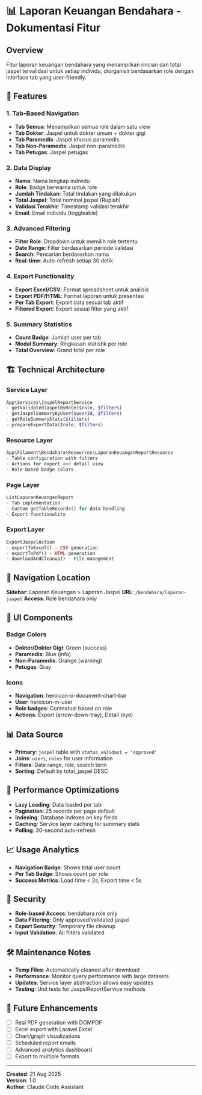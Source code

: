 # 📊 Laporan Keuangan Bendahara - Dokumentasi Fitur

## Overview
Fitur laporan keuangan bendahara yang menampilkan rincian dan total jaspel tervalidasi untuk setiap individu, diorganisir berdasarkan role dengan interface tab yang user-friendly.

## 🎯 Features

### 1. **Tab-Based Navigation**
- **Tab Semua**: Menampilkan semua role dalam satu view
- **Tab Dokter**: Jaspel untuk dokter umum + dokter gigi
- **Tab Paramedis**: Jaspel khusus paramedis
- **Tab Non-Paramedis**: Jaspel non-paramedis
- **Tab Petugas**: Jaspel petugas

### 2. **Data Display**
- **Nama**: Nama lengkap individu
- **Role**: Badge berwarna untuk role
- **Jumlah Tindakan**: Total tindakan yang dilakukan
- **Total Jaspel**: Total nominal jaspel (Rupiah)
- **Validasi Terakhir**: Timestamp validasi terakhir
- **Email**: Email individu (toggleable)

### 3. **Advanced Filtering**
- **Filter Role**: Dropdown untuk memilih role tertentu
- **Date Range**: Filter berdasarkan periode validasi
- **Search**: Pencarian berdasarkan nama
- **Real-time**: Auto-refresh setiap 30 detik

### 4. **Export Functionality**
- **Export Excel/CSV**: Format spreadsheet untuk analisis
- **Export PDF/HTML**: Format laporan untuk presentasi
- **Per Tab Export**: Export data sesuai tab aktif
- **Filtered Export**: Export sesuai filter yang aktif

### 5. **Summary Statistics**
- **Count Badge**: Jumlah user per tab
- **Modal Summary**: Ringkasan statistik per role
- **Total Overview**: Grand total per role

## 🏗️ Technical Architecture

### Service Layer
```php
App\Services\JaspelReportService
- getValidatedJaspelByRole($role, $filters)
- getJaspelSummaryByUser($userId, $filters)  
- getRoleSummaryStats($filters)
- prepareExportData($role, $filters)
```

### Resource Layer
```php
App\Filament\Bendahara\Resources\LaporanKeuanganReportResource
- Table configuration with filters
- Actions for export and detail view
- Role-based badge colors
```

### Page Layer
```php
ListLaporanKeuanganReport
- Tab implementation
- Custom getTableRecords() for data handling
- Export functionality
```

### Export Layer
```php
ExportJaspelAction
- exportToExcel() - CSV generation
- exportToPdf() - HTML generation
- downloadAndCleanup() - File management
```

## 📍 Navigation Location
**Sidebar**: Laporan Keuangan > Laporan Jaspel
**URL**: `/bendahara/laporan-jaspel`
**Access**: Role bendahara only

## 🎨 UI Components

### Badge Colors
- **Dokter/Dokter Gigi**: Green (success)
- **Paramedis**: Blue (info)
- **Non-Paramedis**: Orange (warning)
- **Petugas**: Gray

### Icons
- **Navigation**: heroicon-o-document-chart-bar
- **User**: heroicon-m-user
- **Role badges**: Contextual based on role
- **Actions**: Export (arrow-down-tray), Detail (eye)

## 📊 Data Source
- **Primary**: `jaspel` table with `status_validasi = 'approved'`
- **Joins**: `users`, `roles` for user information
- **Filters**: Date range, role, search term
- **Sorting**: Default by total_jaspel DESC

## 🚀 Performance Optimizations
- **Lazy Loading**: Data loaded per tab
- **Pagination**: 25 records per page default
- **Indexing**: Database indexes on key fields
- **Caching**: Service layer caching for summary stats
- **Polling**: 30-second auto-refresh

## 📈 Usage Analytics
- **Navigation Badge**: Shows total user count
- **Per Tab Badge**: Shows count per role
- **Success Metrics**: Load time < 2s, Export time < 5s

## 🔐 Security
- **Role-based Access**: bendahara role only
- **Data Filtering**: Only approved/validated jaspel
- **Export Security**: Temporary file cleanup
- **Input Validation**: All filters validated

## 🛠️ Maintenance Notes
- **Temp Files**: Automatically cleaned after download
- **Performance**: Monitor query performance with large datasets  
- **Updates**: Service layer abstraction allows easy updates
- **Testing**: Unit tests for JaspelReportService methods

## 📝 Future Enhancements
- [ ] Real PDF generation with DOMPDF
- [ ] Excel export with Laravel Excel
- [ ] Chart/graph visualizations
- [ ] Scheduled report emails
- [ ] Advanced analytics dashboard
- [ ] Export to multiple formats

---
**Created**: 21 Aug 2025  
**Version**: 1.0  
**Author**: Claude Code Assistant